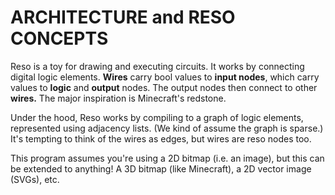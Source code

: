 # ARCHITECTURE and RESO CONCEPTS

Reso is a toy for drawing and executing circuits. It works by connecting digital logic elements. **Wires** carry bool values to **input nodes**, which carry values to **logic** and **output** nodes. The output nodes then connect to other **wires.** The major inspiration is Minecraft's redstone.

Under the hood, Reso works by compiling to a graph of logic elements, represented using adjacency lists. (We kind of assume the graph is sparse.) It's tempting to think of the wires as edges, but wires are reso nodes too.

This program assumes you're using a 2D bitmap (i.e. an image), but this can be extended to anything! A 3D bitmap (like Minecraft), a 2D vector image (SVGs), etc.
